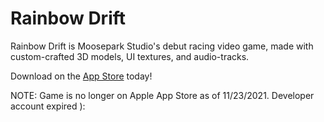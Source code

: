 # Rainbow Drift

Rainbow Drift is Moosepark Studio's debut racing video game, made with custom-crafted 3D models, UI textures, and audio-tracks. 

Download on the [App Store](https://apps.apple.com/us/app/rainbow-drift/id1431063157) today!

NOTE: Game is no longer on Apple App Store as of 11/23/2021. Developer account expired ):
